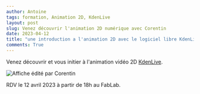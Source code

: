 ```yaml
---
author: Antoine
tags: formation, Animation 2D, KdenLive
layout: post
slug: Venez découvrir l'animation 2D numérique avec Corentin
date: 2023-04-12
title: "une introduction a l'animation 2D avec le logiciel libre KdenLive"
comments: True
---
```

Venez découvrir et vous initier à l'animation vidéo 2D [KdenLive](https://kdenlive.org/fr/).

![Affiche édité par Corentin](!https://github.com/FablabLannion/FablabLannion.github.io/images/posts/affiche_animation2D_12avril23.jpeg)

RDV le 12 avril 2023 à partir de 18h au FabLab.
